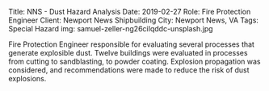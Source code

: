 Title: NNS - Dust Hazard Analysis 
Date: 2019-02-27
Role: Fire Protection Engineer
Client: Newport News Shipbuilding
City: Newport News, VA
Tags: Special Hazard
img: samuel-zeller-ng26ciIqddc-unsplash.jpg

Fire Protection Engineer responsible for evaluating several processes that generate explosible dust. Twelve buildings were evaluated in processes from cutting to sandblasting, to powder coating. Explosion propagation was considered, and recommendations were made to reduce the risk of dust explosions.
